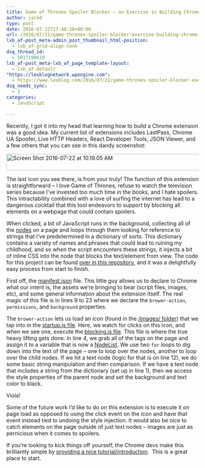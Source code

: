 ```yaml
---
title: Game of Thrones Spoiler Blocker – an Exercise in Building Chrome Extensions
author: jared
type: post
date: 2016-07-22T17:40:28+00:00
url: /2016/07/22/game-thrones-spoiler-blocker-exercise-building-chrome-extensions/
lxb_af-post_meta-admin_post_thumbnail_html-position:
  - lxb_af-grid-align-none
dsq_thread_id:
  - 5017190619
lxb_af-post_meta-lxb_af_page_template-layout:
  - lxb_af-default
"https://lexblognetwork.wpengine.com":
  - https://www.lexblog.com/2016/07/22/game-thrones-spoiler-blocker-exercise-building-chrome-extensions-2/
dsq_needs_sync:
  - 1
categories:
  - JavaScript

---
```

Recently, I got it into my head that learning how to build a Chrome extension was a good idea. My current list of extensions includes LastPass, Chrome UA Spoofer, Live HTTP Headers, React Developer Tools, JSON Viewer, and a few others that you can see in this dandy screenshot:

[<img decoding="async" loading="lazy" class="aligncenter size-large wp-image-1912" src="https://jared.lexblogplatform.com/wp-content/uploads/sites/10/2016/07/Screen-Shot-2016-07-22-at-10.19.05-AM-740x43.png" alt="Screen Shot 2016-07-22 at 10.19.05 AM" width="740" height="43" />][1]

The last icon you see there, is from your truly! The function of this extension is straightforward &#8211; I love Game of Thrones, refuse to watch the television series because I&#8217;ve invested too much time in the books, and I hate spoilers. This intractability combined with a love of surfing the internet has lead to a dangerous cocktail that this tool endeavors to support by blocking all elements on a webpage that could contain spoilers.

<!--more-->

When clicked, a bit of JavaScript runs in the background, collecting all of the [nodes][2] on a page and loops through them looking for reference to strings that I&#8217;ve predetermined in a dictionary of sorts. This dictionary contains a variety of names and phrases that could lead to ruining my childhood, and so when the script encounters these strings, it injects a bit of inline CSS into the node that blocks the text/element from view. The code for this project can be found [over in this repository][3], and it was a delightfully easy process from start to finish.

First off, the [manifest.json][4] file. This little guy allows us to declare to Chrome what our intent is, the assets we&#8217;re bringing to bear (script files, images, etc), and some general information about the extension itself. The real magic of this file is in lines 9 to 23 where we declare the `brower-action`, `permissions`, and `background` properties.

The `brower-action` lets us load an icon (found in the [/images/ folder][5]) that we tap into in the [startup.js file][6]. Here, we watch for clicks on this icon, and when we see one, execute the [blocking.js file][7]. This file is where the true heavy lifting gets done. In line 4, we grab all of the tags on the page and assign it to a variable that is now a [NodeList][8]. We use two `for` loops to dig down into the text of the page &#8211; one to loop over the nodes, another to loop over the child nodes. If we hit a text node (logic for that is on line 12), we do some basic string manipulation and then comparison. If we have a text node that includes a string from the dictionary (set up in line 1), then we access the style properties of the parent node and set the background and text color to black.

Viola!

Some of the future work I&#8217;d like to do on this extension is to execute it on page load as opposed to using the click event on the icon and have that event instead tied to undoing the style injection. It would also be nice to catch elements on the page outside of just text nodes &#8211; images are just as pernicious when it comes to spoilers.

If you&#8217;re looking to kick things off yourself, the Chrome devs make this brilliantly simple by [providing a nice tutorial/introduction][9].  This is a great place to start.

 [1]: https://jared.lexblogplatform.com/wp-content/uploads/sites/10/2016/07/Screen-Shot-2016-07-22-at-10.19.05-AM.png
 [2]: https://developer.mozilla.org/en-US/docs/Web/API/Node
 [3]: https://github.com/jsulz/got-spoiler-blocker
 [4]: https://github.com/jsulz/got-spoiler-blocker/blob/master/manifest.json
 [5]: https://github.com/jsulz/got-spoiler-blocker/tree/master/images
 [6]: https://github.com/jsulz/got-spoiler-blocker/blob/master/js/startup.js
 [7]: https://github.com/jsulz/got-spoiler-blocker/blob/master/js/blocking.js
 [8]: https://developer.mozilla.org/en-US/docs/Web/API/NodeList
 [9]: https://developer.chrome.com/extensions/getstarted